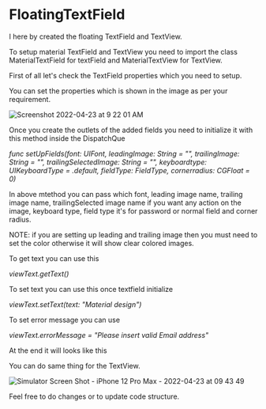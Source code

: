 # FloatingTextField

I here by created the floating TextField and TextView.

To setup material TextField and TextView you need to import the class MaterialTextField for textField and MaterialTextView for TextView.

First of all let's check the TextField properties which you need to setup.

You can set the properties which is shown in the image as per your requirement.

![Screenshot 2022-04-23 at 9 22 01 AM](https://user-images.githubusercontent.com/20517881/164874180-573776dc-2270-4e94-96b7-d301ea971a83.png)

Once you create the outlets of the added fields you need to initialize it with this method inside the DispatchQue

*func setUpFields(font: UIFont, leadingImage: String = "", trailingImage: String = "", trailingSelectedImage: String = "", keyboardtype: UIKeyboardType = .default, fieldType: FieldType, cornerradius: CGFloat = 0)*

In above mtethod you can pass which font, leading image name, trailing image name, trailingSelected image name if you want any action on the image, keyboard type, field type it's for password or normal field and corner radius.

NOTE: if you are setting up leading and trailing image then you must need to set the color otherwise it will show clear colored images.

To get text you can use this

*viewText.getText()*

To set text you can use this once textfield initialize

*viewText.setText(text: "Material design")*

To set error message you can use

*viewText.errorMessage = "Please insert valid Email address"*

At the end it will looks like this


You can do same thing for the TextView.

![Simulator Screen Shot - iPhone 12 Pro Max - 2022-04-23 at 09 43 49](https://user-images.githubusercontent.com/20517881/164874847-7dc0e9bb-a0a7-4401-a393-21bb02f4a90d.png)

Feel free to do changes or to update code structure.
